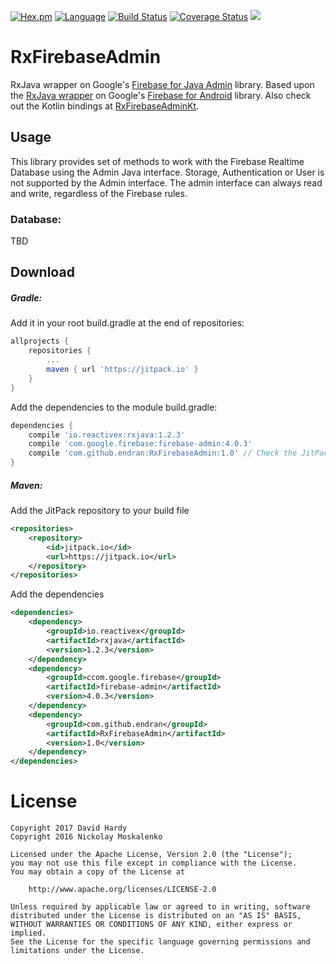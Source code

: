 [![Hex.pm](https://img.shields.io/hexpm/l/plug.svg)](http://www.apache.org/licenses/LICENSE-2.0)
[![Language](https://img.shields.io/badge/language-java-yellowgreen.svg)](https://www.google.nl/search?q=java)
[![Build Status](https://travis-ci.org/Endran/RxFirebaseAdmin.svg?branch=master)](https://travis-ci.org/Endran/RxFirebaseAdmin)
[![Coverage Status](https://coveralls.io/repos/github/Endran/RxFirebaseAdmin/badge.svg?branch=master)](https://coveralls.io/github/Endran/RxFirebaseAdmin?branch=master)
[![](https://jitpack.io/v/endran/RxFirebaseAdmin.svg)](https://jitpack.io/#endran/RxFirebaseAdmin)
# RxFirebaseAdmin

RxJava wrapper on Google's [Firebase for Java Admin](https://firebase.google.com/docs/admin/setup) library. Based upon the 
[RxJava wrapper](https://github.com/nmoskalenko/RxFirebase) on Google's [Firebase for Android](https://firebase.google.com/docs/android/setup) library. 
Also check out the Kotlin bindings at [RxFirebaseAdminKt](https://github.com/Endran/RxFirebaseAdminKt).

## Usage
This library provides set of methods to work with the Firebase Realtime Database using the Admin Java interface. 
Storage, Authentication or User is not supported by the Admin interface. The admin interface can always read and write, regardless of 
the Firebase rules.

### Database:
TBD

## Download

##### Gradle:

Add it in your root build.gradle at the end of repositories:
```groovy
allprojects {
    repositories {
        ...
        maven { url 'https://jitpack.io' }
    }
}
```
Add the dependencies to the module build.gradle:
```groovy
dependencies {
    compile 'io.reactivex:rxjava:1.2.3'
    compile 'com.google.firebase:firebase-admin:4.0.3'
    compile 'com.github.endran:RxFirebaseAdmin:1.0' // Check the JitPack badge in top for the latest version info
}
```

##### Maven:
Add the JitPack repository to your build file
```xml
<repositories>
    <repository>
        <id>jitpack.io</id>
        <url>https://jitpack.io</url>
    </repository>
</repositories>
```
Add the dependencies
```xml
<dependencies>
    <dependency>
        <groupId>io.reactivex</groupId>
        <artifactId>rxjava</artifactId>
        <version>1.2.3</version>
    </dependency>
    <dependency>
        <groupId>ccom.google.firebase</groupId>
        <artifactId>firebase-admin</artifactId>
        <version>4.0.3</version>
    </dependency>
    <dependency>
        <groupId>com.github.endran</groupId>
        <artifactId>RxFirebaseAdmin</artifactId>
        <version>1.0</version>
    </dependency>
</dependencies>
```

# License

    Copyright 2017 David Hardy
    Copyright 2016 Nickolay Moskalenko
    
    Licensed under the Apache License, Version 2.0 (the "License");
    you may not use this file except in compliance with the License.
    You may obtain a copy of the License at
    
        http://www.apache.org/licenses/LICENSE-2.0
    
    Unless required by applicable law or agreed to in writing, software
    distributed under the License is distributed on an "AS IS" BASIS,
    WITHOUT WARRANTIES OR CONDITIONS OF ANY KIND, either express or implied.
    See the License for the specific language governing permissions and
    limitations under the License.

